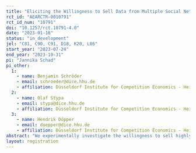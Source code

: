 ```yaml
---
title: "Eliciting the Willingness to Sell Data from Multiple Social Networks"
rct_id: "AEARCTR-0010791"
rct_id_num: "10791"
doi: "10.1257/rct.10791-4.0"
date: "2023-01-18"
status: "in_development"
jel: "C81, C90, C91, D18, K20, L86"
start_year: "2023-07-24"
end_year: "2023-10-31"
pi: "Jannika Schad"
pi_other:
  1:
    - name: Benjamin Schröder
    - email: schroeder@dice.hhu.de
    - affiliation: Düsseldorf Institute for Competition Economics - Heinrich Heine University Düsseldorf
  2:
    - name: Olaf Stypa
    - email: stypa@dice.hhu.de
    - affiliation: Düsseldorf Institute for Competition Economics - Heinrich Heine University Düsseldorf
  3:
    - name: Hendrik Döpper
    - email: doepper@dice.hhu.de
    - affiliation: Düsseldorf Institute for Competition Economics - Heinrich Heine University DüsseldorfDüsseldorf Institute for Competition Economics - Heinrich Heine University Düsseldorf
abstract: "We experimentally investigate the willingness to sell highly sensitive personal data from different social networks. To analyze the perceived loss of selling data, we have sequential selling decisions in which we vary between researchers and external firms as buyers, and we vary the number of buyers. In particular, we are interested in (i) whether our participants are more willing to sell additional data sets if they have already sold data to the same buyer, (ii) whether the willingness to sell differs depending on the type of buyer, and (iii) whether the willingness to sell differs for alternating buyers.  We link our analysis to current debates in competition economics. We further collect information about personality traits to investigate sellers’ heterogeneity."
layout: registration
---
```


